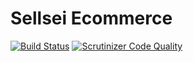 Sellsei Ecommerce
=================

[![Build Status](https://travis-ci.org/sellsei/ecommerce.svg?branch=master)](https://travis-ci.org/sellsei/ecommerce)
[![Scrutinizer Code Quality](https://scrutinizer-ci.com/g/sellsei/ecommerce/badges/quality-score.png?b=master)](https://scrutinizer-ci.com/g/sellsei/ecommerce/?branch=master)